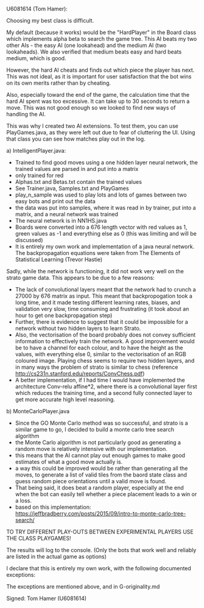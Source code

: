 U6081614 (Tom Hamer):

Choosing my best class is difficult.

My default (because it works) would be the "HardPlayer" in the Board class which implements alpha beta to search the game tree. This AI beats
my two other AIs - the easy AI (one lookahead) and the medium AI (two lookaheads). We also verified that medium beats easy and hard beats medium, which is good.

However, the hard AI cheats and finds out which piece the player has next. This was not ideal, as it is important for user satisfaction
that the bot wins on its own merits rather than by cheating.

Also, especially toward the end of the game, the calculation time that the hard AI spent was too excessive. It can take up to 30 seconds to return a move. This
was not good enough so we looked to find new ways of handling the AI.

This was why I created two AI extensions. To test them, you can use PlayGames.java, as they were left out due to fear of cluttering the UI.
Using that class you can see how matches play out in the log.

a) IntelligentPlayer.java:

- Trained to find good moves using a one hidden layer neural network, the trained values are parsed in and put into a matrix
- only trained for red
- Alphas.txt and Betas.txt contain the trained values
- See Trainer.java, Samples.txt and PlayGames
- play_n_sample was used to play lots and lots of games between two easy bots and print out the data
- the data was put into samples, where it was read in by trainer, put into a matrix, and a neural network was trained
- The neural network is in NN1HS.java
- Boards were converted into a 676 length vector with red values as 1, green values as -1 and everything else as 0 (this was limiting and will be discussed)
- It is entirely my own work and implementation of a java neural network. The backpropagation equations were taken from
The Elements of Statistical Learning (Trevor Hastie)

Sadly, while the network is functioning, it did not work very well on the strato game data.
This appears to be due to a few reasons:

- The lack of convolutional layers meant that the network had to crunch a 27000 by 676 matrix as input. This meant that backpropogation
took a long time, and it made testing different learning rates, biases, and validation very slow, time consuming and frustrating (it took about an hour to get one backpropagation step)
- Further, there is evidence to suggest that it could be impossible for a network without two hidden layers to learn Strato.
- Also, the vectorisation of the board probably does not convey sufficient information to effectively train the network.
A good improvement would be to have a channel for each colour, and to have the height as the values, with everything else 0, similar to the vectorisation of an RGB coloured image.
Playing chess seems to require two hidden layers, and in many ways the problem of strato is similar to chess (reference http://cs231n.stanford.edu/reports/ConvChess.pdf)
- A better implementation, if I had time I would have implemented the architecture Conv-relu affine*2, where there is a convolutional layer first
which reduces the training time, and a second fully connected layer to get more accurate high level reasoning.


b) MonteCarloPlayer.java
- Since the GO Monte Carlo method was so successful, and strato is a similar game to go, I decided to build a monte carlo tree
search algorithm
- the Monte Carlo algorithm is not particularly good as generating a random move is relatively intensive with our implementation.
- this means that the AI cannot play out enough games to make good estimates of what a good move actually is.
- a way this could be improved would be rather than generating all the moves, to generate a list of valid tiles from the baord state class
and guess random piece orientations until a valid move is found.
- That being said, it does beat a random player, especially at the end when the bot can easily tell whether a piece placement
leads to a win or a loss.
- based on this implementation: https://jeffbradberry.com/posts/2015/09/intro-to-monte-carlo-tree-search/


TO TRY DIFFERENT PLAY-OUTS BETWEEN EXPERIMENTAL PLAYERS USE THE CLASS PLAYGAMES!

The results will log to the console. (Only the bots that work well and reliably are listed in the actual game as options)

I declare that this is entirely my own work, with the following documented exceptions:

The exceptions are mentioned above, and in G-originality.md

Signed: Tom Hamer (U6081614)
